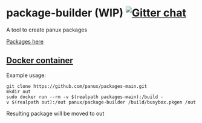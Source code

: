 # package-builder (WIP) [![Gitter chat](https://badges.gitter.im/gitterHQ/gitter.png)](https://gitter.im/panux/panux-dev)
A tool to create panux packages

[Packages here](https://github.com/panux/packages-main)

## [Docker container](https://hub.docker.com/r/panux/package-builder/)
Example usage:
```
git clone https://github.com/panux/packages-main.git
mkdir out
sudo docker run --rm -v $(realpath packages-main):/build -v $(realpath out):/out panux/package-builder /build/busybox.pkgen /out
```
Resulting package will be moved to out
